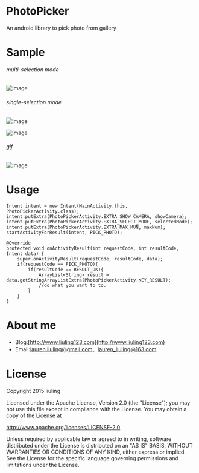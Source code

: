 # PhotoPicker
An android library to pick photo from gallery

# Sample

###### multi-selection mode
![image](https://raw.githubusercontent.com/liuling07/PhotoPicker/master/photo-picker-sample03.png)
<br/>
###### single-selection mode
![image](https://raw.githubusercontent.com/liuling07/PhotoPicker/master/photo-picker-sample01.png)

![image](https://raw.githubusercontent.com/liuling07/PhotoPicker/master/photo-picker-sample02.png)
<br/>

###### gif
![image](https://raw.githubusercontent.com/liuling07/PhotoPicker/master/sample.gif)
<br/>
# Usage
```
Intent intent = new Intent(MainActivity.this, PhotoPickerActivity.class);
intent.putExtra(PhotoPickerActivity.EXTRA_SHOW_CAMERA, showCamera);
intent.putExtra(PhotoPickerActivity.EXTRA_SELECT_MODE, selectedMode);
intent.putExtra(PhotoPickerActivity.EXTRA_MAX_MUN, maxNum);
startActivityForResult(intent, PICK_PHOTO);
```

```
@Override
protected void onActivityResult(int requestCode, int resultCode, Intent data) {
    super.onActivityResult(requestCode, resultCode, data);
    if(requestCode == PICK_PHOTO){
        if(resultCode == RESULT_OK){
            ArrayList<String> result = data.getStringArrayListExtra(PhotoPickerActivity.KEY_RESULT);
            //do what you want to to.
        }
    }
}
```
# About me
* Blog:[http://www.liuling123.com](http://www.liuling123.com)
* Email:[lauren.liuling@gmail.com](mailto:lauren.liuling@gmail.com)、[lauren_liuling@163.com](mailto:lauren_liuling@163.com)

# License
Copyright 2015 liuling

Licensed under the Apache License, Version 2.0 (the "License");
you may not use this file except in compliance with the License.
You may obtain a copy of the License at

   http://www.apache.org/licenses/LICENSE-2.0

Unless required by applicable law or agreed to in writing, software
distributed under the License is distributed on an "AS IS" BASIS,
WITHOUT WARRANTIES OR CONDITIONS OF ANY KIND, either express or implied.
See the License for the specific language governing permissions and
limitations under the License.
